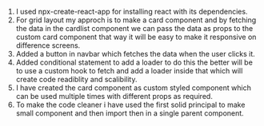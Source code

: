 1. I used npx-create-react-app for installing react with its dependencies.
2. For grid layout my approch is to make a card component and by fetching the data in the cardlist component we can pass the data as props to the custom card component that way it will be easy to make it responsive on difference screens.
3. Added a button in navbar which fetches the data when the user clicks it.
4. Added conditional statement to add a loader to do this the better will be to use a custom hook to fetch and add a loader inside that which will create code readiblity and scalibility.
5. I have created the card component as custom styled component which can be used multiple times with different props as required.
6. To make the code cleaner i have used the first solid principal to make small component and then import then in a single parent component.


